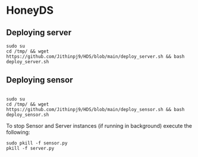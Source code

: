 # HoneyDS



## Deploying server

```
sudo su
cd /tmp/ && wget https://github.com/Jithinpj9/HDS/blob/main/deploy_server.sh && bash deploy_server.sh

```

## Deploying sensor

```

sudo su
cd /tmp/ && wget https://github.com/Jithinpj9/HDS/blob/main/deploy_sensor.sh && bash deploy_sensor.sh

```


To stop Sensor and Server instances (if running in background) execute the following:

```
sudo pkill -f sensor.py
pkill -f server.py

```


